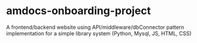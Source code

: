 # amdocs-onboarding-project
A frontend/backend website using API/middleware/dbConnector pattern implementation for a simple library system (Python, Mysql, JS, HTML, CSS)
